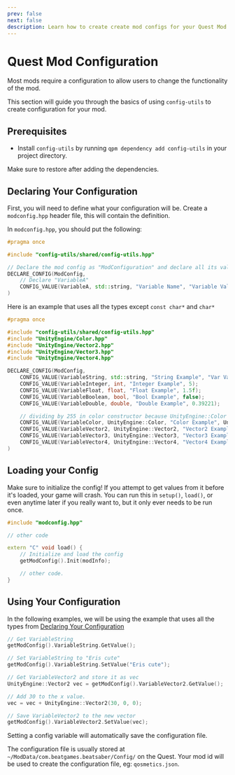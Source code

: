 ```yaml
---
prev: false
next: false
description: Learn how to create create mod configs for your Quest Mod!
---
```


# Quest Mod Configuration

Most mods require a configuration to allow users to change the functionality of the mod.

This section will guide you through the basics of using `config-utils` to create configuration for your mod.

## Prerequisites

- Install `config-utils` by running `qpm dependency add config-utils` in your project directory.

Make sure to restore after adding the dependencies.

## Declaring Your Configuration

First, you will need to define what your configuration will be. Create a `modconfig.hpp` header file, this will contain
the definition.

In `modconfig.hpp`, you should put the following:

```cpp
#pragma once

#include "config-utils/shared/config-utils.hpp"

// Declare the mod config as "ModConfiguration" and declare all its values and functions.
DECLARE_CONFIG(ModConfig,
    // Declare "VariableA"
    CONFIG_VALUE(VariableA, std::string, "Variable Name", "Variable Value");
)
```

Here is an example that uses all the types except `const char*` and `char*`

```cpp
#pragma once

#include "config-utils/shared/config-utils.hpp"
#include "UnityEngine/Color.hpp"
#include "UnityEngine/Vector2.hpp"
#include "UnityEngine/Vector3.hpp"
#include "UnityEngine/Vector4.hpp"

DECLARE_CONFIG(ModConfig,
    CONFIG_VALUE(VariableString, std::string, "String Example", "Var Value");
    CONFIG_VALUE(VariableInteger, int, "Integer Example", 5);
    CONFIG_VALUE(VariableFloat, float, "Float Example", 1.5f);
    CONFIG_VALUE(VariableBoolean, bool, "Bool Example", false);
    CONFIG_VALUE(VariableDouble, double, "Double Example", 0.39221);

    // dividing by 255 in color constructor because UnityEngine::Color represents RGBA as values in the range of 0 to 1
    CONFIG_VALUE(VariableColor, UnityEngine::Color, "Color Example", UnityEngine::Color(10.0/255, 155.0/255, 90.0/255, 0));
    CONFIG_VALUE(VariableVector2, UnityEngine::Vector2, "Vector2 Example", UnityEngine::Vector2(1, 2));
    CONFIG_VALUE(VariableVector3, UnityEngine::Vector3, "Vector3 Example", UnityEngine::Vector3(1, 2, 3));
    CONFIG_VALUE(VariableVector4, UnityEngine::Vector4, "Vector4 Example", UnityEngine::Vector4(1, 2, 3, 4));
)
```

## Loading your Config

Make sure to initialize the config! If you attempt to get values from it before it's loaded, your game will crash.
You can run this in `setup()`, `load()`, or even anytime later if you really want to, but it only ever needs to be run once.

```cpp
#include "modconfig.hpp"

// other code

extern "C" void load() {
    // Initialize and load the config
    getModConfig().Init(modInfo);

    // other code.
}
```

## Using Your Configuration

In the following examples, we will be using the example that uses all the types
from [Declaring Your Configuration](#declaring-your-configuration)

```cpp
// Get VariableString
getModConfig().VariableString.GetValue();

// Set VariableString to "Eris cute"
getModConfig().VariableString.SetValue("Eris cute");

// Get VariableVector2 and store it as vec
UnityEngine::Vector2 vec = getModConfig().VariableVector2.GetValue();

// Add 30 to the x value.
vec = vec + UnityEngine::Vector2(30, 0, 0);

// Save VariableVector2 to the new vector
getModConfig().VariableVector2.SetValue(vec);
```

Setting a config variable will automatically save the configuration file.

The configuration file is usually stored at `~/ModData/com.beatgames.beatsaber/Config/` on the Quest.
Your mod id will be used to create the configuration file, eg: `qosmetics.json`.
